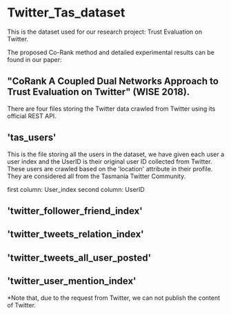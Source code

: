 # Twitter_Tas_dataset
This is the dataset used for our research project: Trust Evaluation on Twitter. 

The proposed Co-Rank method and detailed experimental results can be found in our paper: 

## "CoRank A Coupled Dual Networks Approach to Trust Evaluation on Twitter" (WISE 2018).

There are four files storing the Twitter data crawled from Twitter using its official REST API.

## 'tas_users' 
This is the file storing all the users in the dataset, we have given each user a user index and the UserID is their original user ID collected from Twitter. These users are crawled based on the 'location' attribute in their profile. They are considered all from the Tasmania Twitter Community.

first column: User_index  second column: UserID

## 'twitter_follower_friend_index'


## 'twitter_tweets_relation_index'

## 'twitter_tweets_all_user_posted'

## 'twitter_user_mention_index'


*Note that, due to the request from Twitter, we can not publish the content of Twitter.
